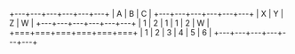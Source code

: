 +---+---+---+---+---+---+
| A         | B     | C |
+---+---+---+---+---+---+
| X     | Y | Z     | W |
+---+---+---+---+---+---+
| 1 | 2 | 1 | 1 | 2 | W |
+===+===+===+===+===+===+
| 1 | 2 | 3 | 4 | 5 | 6 |
+---+---+---+---+---+---+ 
